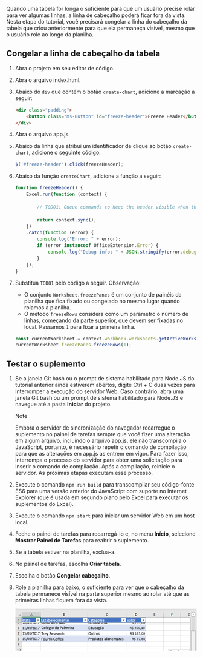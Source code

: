 Quando uma tabela for longa o suficiente para que um usuário precise rolar para ver algumas linhas, a linha de cabeçalho poderá ficar fora da vista. Nesta etapa do tutorial, você precisará congelar a linha do cabeçalho da tabela que criou anteriormente para que ela permaneça visível, mesmo que o usuário role ao longo da planilha. 

## <a name="freeze-the-tables-header-row"></a>Congelar a linha de cabeçalho da tabela

1. Abra o projeto em seu editor de código. 
2. Abra o arquivo index.html.
3. Abaixo do `div` que contém o botão `create-chart`, adicione a marcação a seguir:

    ```html
    <div class="padding">            
        <button class="ms-Button" id="freeze-header">Freeze Header</button>            
    </div>
    ```

4. Abra o arquivo app.js.

5. Abaixo da linha que atribui um identificador de clique ao botão `create-chart`, adicione o seguinte código:

    ```js
    $('#freeze-header').click(freezeHeader);
    ```

6. Abaixo da função `createChart`, adicione a função a seguir:

    ```js
    function freezeHeader() {
        Excel.run(function (context) {
            
            // TODO1: Queue commands to keep the header visible when the user scrolls.

            return context.sync();
        })
        .catch(function (error) {
            console.log("Error: " + error);
            if (error instanceof OfficeExtension.Error) {
                console.log("Debug info: " + JSON.stringify(error.debugInfo));
            }
        });
    }
    ``` 

7. Substitua `TODO1` pelo código a seguir. Observação:
   - O conjunto `Worksheet.freezePanes` é um conjunto de painéis da planilha que fica fixado ou congelado no mesmo lugar quando rolamos a planilha.
   - O método `freezeRows` considera como um parâmetro o número de linhas, começando da parte superior, que devem ser fixadas no local. Passamos `1` para fixar a primeira linha.

    ```js
    const currentWorksheet = context.workbook.worksheets.getActiveWorksheet();
    currentWorksheet.freezePanes.freezeRows(1);
    ``` 

## <a name="test-the-add-in"></a>Testar o suplemento

1. Se a janela Git bash ou o prompt de sistema habilitado para Node.JS do tutorial anterior ainda estiverem abertos, digite Ctrl + C duas vezes para interromper a execução do servidor Web. Caso contrário, abra uma janela Git bash ou um prompt de sistema habilitado para Node.JS e navegue até a pasta **Iniciar** do projeto.

     > [!NOTE]
     > Embora o servidor de sincronização do navegador recarregue o suplemento no painel de tarefas sempre que você fizer uma alteração em algum arquivo, incluindo o arquivo app.js, ele não transcompila o JavaScript, portanto, é necessário repetir o comando de compilação para que as alterações em app.js as entrem em vigor. Para fazer isso, interrompa o processo do servidor para obter uma solicitação para inserir o comando de compilação. Após a compilação, reinicie o servidor. As próximas etapas executam esse processo.

1. Execute o comando `npm run build` para transcompilar seu código-fonte ES6 para uma versão anterior do JavaScript com suporte no Internet Explorer (que é usada em segundo plano pelo Excel para executar os suplementos do Excel).
2. Execute o comando `npm start` para iniciar um servidor Web em um host local.
4. Feche o painel de tarefas para recarregá-lo e, no menu **Início**, selecione **Mostrar Painel de Tarefas** para reabrir o suplemento.
6. Se a tabela estiver na planilha, exclua-a.
7. No painel de tarefas, escolha **Criar tabela**. 
8. Escolha o botão **Congelar cabeçalho**.
9. Role a planilha para baixo, o suficiente para ver que o cabeçalho da tabela permanece visível na parte superior mesmo ao rolar até que as primeiras linhas fiquem fora da vista.

    ![Tutorial do Excel: congelar cabeçalho](../images/excel-tutorial-freeze-header.png)
